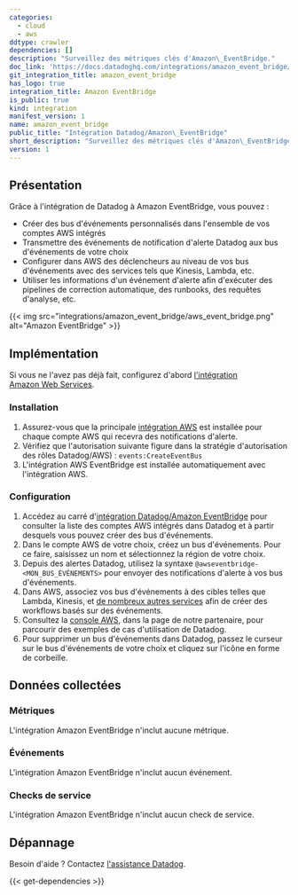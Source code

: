 ```yaml
---
categories:
  - cloud
  - aws
ddtype: crawler
dependencies: []
description: "Surveillez des métriques clés d'Amazon\_EventBridge."
doc_link: 'https://docs.datadoghq.com/integrations/amazon_event_bridge/'
git_integration_title: amazon_event_bridge
has_logo: true
integration_title: Amazon EventBridge
is_public: true
kind: integration
manifest_version: 1
name: amazon_event_bridge
public_title: "Intégration Datadog/Amazon\_EventBridge"
short_description: "Surveillez des métriques clés d'Amazon\_EventBridge."
version: 1
---
```

## Présentation
Grâce à l'intégration de Datadog à Amazon EventBridge, vous pouvez :

* Créer des bus d'événements personnalisés dans l'ensemble de vos comptes AWS intégrés
* Transmettre des événements de notification d'alerte Datadog aux bus d'événements de votre choix
* Configurer dans AWS des déclencheurs au niveau de vos bus d'événements avec des services tels que Kinesis, Lambda, etc.
* Utiliser les informations d'un événement d'alerte afin d'exécuter des pipelines de correction automatique, des runbooks, des requêtes d'analyse, etc.

{{< img src="integrations/amazon_event_bridge/aws_event_bridge.png" alt="Amazon EventBridge" >}}

## Implémentation
Si vous ne l'avez pas déjà fait, configurez d'abord [l'intégration Amazon Web Services][1].

### Installation
1. Assurez-vous que la principale [intégration AWS][1] est installée pour chaque compte AWS qui recevra des notifications d'alerte.
2. Vérifiez que l'autorisation suivante figure dans la stratégie d'autorisation des rôles Datadog/AWS) : 
    `events:CreateEventBus`
3. L'intégration AWS EventBridge est installée automatiquement avec l'intégration AWS.

### Configuration
1. Accédez au carré d'[intégration Datadog/Amazon EventBridge][2] pour consulter la liste des comptes AWS intégrés dans Datadog et à partir desquels vous pouvez créer des bus d'événements.
2. Dans le compte AWS de votre choix, créez un bus d'événements. Pour ce faire, saisissez un nom et sélectionnez la région de votre choix.
3. Depuis des alertes Datadog, utilisez la syntaxe `@awseventbridge-<MON_BUS_ÉVÉNEMENTS>` pour envoyer des notifications d'alerte à vos bus d'événements.
4. Dans AWS, associez vos bus d'événements à des cibles telles que Lambda, Kinesis, et [de nombreux autres services][3] afin de créer des workflows basés sur des événements.
5. Consultez la [console AWS][4], dans la page de notre partenaire, pour parcourir des exemples de cas d'utilisation de Datadog.
6. Pour supprimer un bus d'événements dans Datadog, passez le curseur sur le bus d'événements de votre choix et cliquez sur l'icône en forme de corbeille.


## Données collectées
### Métriques
L'intégration Amazon EventBridge n'inclut aucune métrique.

### Événements
L'intégration Amazon EventBridge n'inclut aucun événement.

### Checks de service
L'intégration Amazon EventBridge n'inclut aucun check de service.

## Dépannage
Besoin d'aide ? Contactez [l'assistance Datadog][5].

[1]: https://docs.datadoghq.com/fr/integrations/amazon_web_services
[2]: https://app.datadoghq.com/account/settings#integrations/amazon-event-bridge
[3]: https://docs.aws.amazon.com/AmazonCloudWatch/latest/events/WhatIsCloudWatchEvents.html
[4]: https://console.aws.amazon.com/events/home#/partners/datadoghq.com?page=overview
[5]: https://docs.datadoghq.com/fr/help


{{< get-dependencies >}}